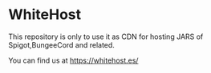 # WhiteHost

This repository is only to use it as CDN for hosting JARS of Spigot,BungeeCord and related.

You can find us at https://whitehost.es/
